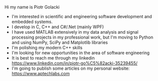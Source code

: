 Hi my name is Piotr Golacki
- I'm interested in scientific and engineering software development and embedded systems.
- I develop in C, C++ and C#/.Net (mainly WPF)
- I have used MATLAB extensively in my data analysis and signal processing projects in my professional work, but I'm moving to Python and using NumPy, SciPy and Matplotlib libraries
- I'm polishing my modern C++ skills
- I'm looking for new opportunities in the area of software engineering
- It is best to reach me through my linkedin https://www.linkedin.com/in/piotr-go%C5%82acki-35239455/
- I'm going to publish some articles on my personal website: https://www.aptechlabs.com

<!---
piterx/piterx is a ✨ special ✨ repository because its `README.md` (this file) appears on your GitHub profile.
You can click the Preview link to take a look at your changes.
--->
